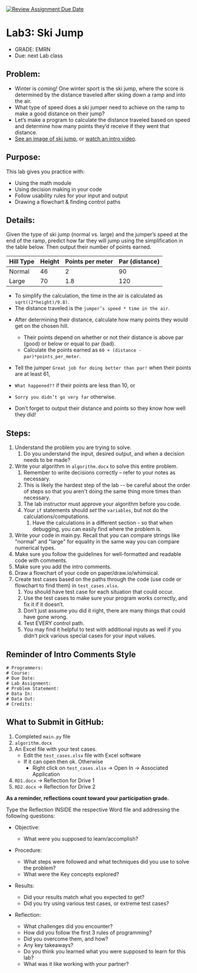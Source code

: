 [![Review Assignment Due Date](https://classroom.github.com/assets/deadline-readme-button-22041afd0340ce965d47ae6ef1cefeee28c7c493a6346c4f15d667ab976d596c.svg)](https://classroom.github.com/a/U4vAwEgA)
# Lab3: Ski Jump
* GRADE: EMRN									
* Due: next Lab class
	
## Problem: 
* Winter is coming! One winter sport is the ski jump, where the score is determined by the distance traveled after skiing down a ramp and into the air.
* What type of speed does a ski jumper need to achieve on the ramp to make a good distance on their jump?
* Let’s make a program to calculate the distance traveled based on speed and determine how many points they’d receive if they went that distance.
* [See an image of ski jump](https://i0.wp.com/i.ytimg.com/vi/nIH01DgMOnI/maxresdefault.jpg), or [watch an intro video](https://www.nbcolympics.com/videos/winter-olympics-101-basics-ski-jumping).

## Purpose: 
This lab gives you practice with:
* Using the math module  
* Using decision making in your code  
* Follow usability rules for your input and output  
* Drawing a flowchart & finding control paths  

## Details:
Given the type of ski jump (normal vs. large) and the jumper’s speed at the end of the ramp, predict how far they will jump using the simplification in the table below. Then output their number of points earned.

|Hill Type	| Height	| Points per meter	| Par (distance)|
|-----------|-----------|-------------------|---------------|
| Normal	| 46	    | 2	                | 90            |
| Large	    | 70	    | 1.8	            | 120           |

 - To simplify the calculation, the time in the air is calculated as `sqrt((2*height)/9.8)`. 
 - The distance traveled is the `jumper’s speed * time in the air`.

* After determining their distance, calculate how many points they would get on the chosen hill. 
  * Their points depend on whether or not their distance is above par (good) or below or equal to par (bad). 
  * Calculate the points earned as `60 + (distance - par)*points_per_meter`.

* Tell the jumper `Great job for doing better than par!` when their points are at least 61, 
* `What happened??` if their points are less than 10, or 
* `Sorry you didn’t go very far` otherwise. 
* Don’t forget to output their distance and points so they know how well they did! 

## Steps:
1. Understand the problem you are trying to solve. 
   1. Do you understand the input, desired output, and when a decision needs to be made?
2. Write your algorithm in `algorithm.docx` to solve this entire problem. 
   1. Remember to write decisions correctly – refer to your notes as necessary. 
   2. This is likely the hardest step of the lab -- be careful about the order of steps so that you aren't doing the same thing more times than necessary. 
   3. The lab instructor must approve your algorithm before you code.
   4. Your `if` statements should *set* the `variables`, but not do the calculations/computations. 
      1. Have the calculations in a different section - so that when debugging, you can easily find where the problem is.
3. Write your code in main.py. Recall that you can compare strings like "normal" and "large" for equality in the same way you can compare numerical types.
4. Make sure you follow the guidelines for well-formatted and readable code with comments.
5. Make sure you add the intro comments.
6. Draw a flowchart of your code on paper/draw.io/whimsical.
7. Create test cases based on the paths through the code (use code or flowchart to find them) in `test_cases.xlsx`. 
   1. You should have test case for each situation that could occur.
   2. Use the test cases to make sure your program works correctly, and fix it if it doesn’t. 
   3. Don’t just assume you did it right, there are many things that could have gone wrong. 
   4. Test EVERY control path. 
   5. You may find it helpful to test with additional inputs as well if you didn’t pick various special cases for your input values.

## Reminder of Intro Comments Style

  ```
  # Programmers:  
  # Course:  
  # Due Date: 
  # Lab Assignment: 
  # Problem Statement:  
  # Data In:
  # Data Out:  
  # Credits: 
  ```

## What to Submit in GitHub:

1. Completed `main.py` file  
2. `algorithm.docx`
3. An Excel file with your test cases.  
    - Edit the `test_cases.xlsx` file with Excel software 
    - If it can open then ok. Otherwise
      - Right click on `test_cases.xlsx` -> Open In -> Associated Application
4. `RD1.docx` -> Reflection for Drive 1
5. `RD2.docx` -> Reflection for Drive 2

**As a reminder, reflections count toward your participation grade.**

Type the Reflection INSIDE the respective Word file and addressing the following questions:

 - Objective:
   - What were you supposed to learn/accomplish?

 - Procedure:
   - What steps were followed and what techniques did you use to solve the problem?
   - What were the Key concepts explored?

 - Results:
   - Did your results match what you expected to get? 
   - Did you try using various test cases, or extreme test cases?
  
 - Reflection:
   - What challenges did you encounter? 
   - How did you follow the first 3 rules of programming?
   - Did you overcome them, and how? 
   - Any key takeaways? 
   - Do you think you learned what you were supposed to learn for this lab? 
   - What was it like working with your partner?

